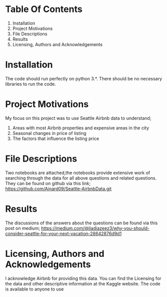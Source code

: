 # Table Of Contents
1. Installation
2. Project Motivations
3. File Descriptions
4. Results
5. Licensing, Authors and Acknowledgements

# Installation
The code should run perfectly on python 3.*. There should be no necessary libraries to run the code.

# Project Motivations
My focus on this project was to use Seattle Airbnb data to understand;
1. Areas with most Airbnb properties and expensive areas in the city
2. Seasonal changes in price of listing
3. The factors that influence the listing price 

# File Descriptions
Two notebooks are attached,the notebooks provide extensive work of searching through the data for all above questions and related questions. They can be found on github via this link; https://github.com/Ainard09/Seattle-AirbnbData.git

# Results
The discussions of the answers about the questions can be found via this post on medium; https://medium.com/@liadiazeez3/why-you-should-consider-seattle-for-your-next-vacation-28642876d9d1

# Licensing, Authors and Acknowledgements
I acknowledge Airbnb for providing this data. You can find the Licensing for the data and other descriptive information at the Kaggle website. The code is available to anyone to use
